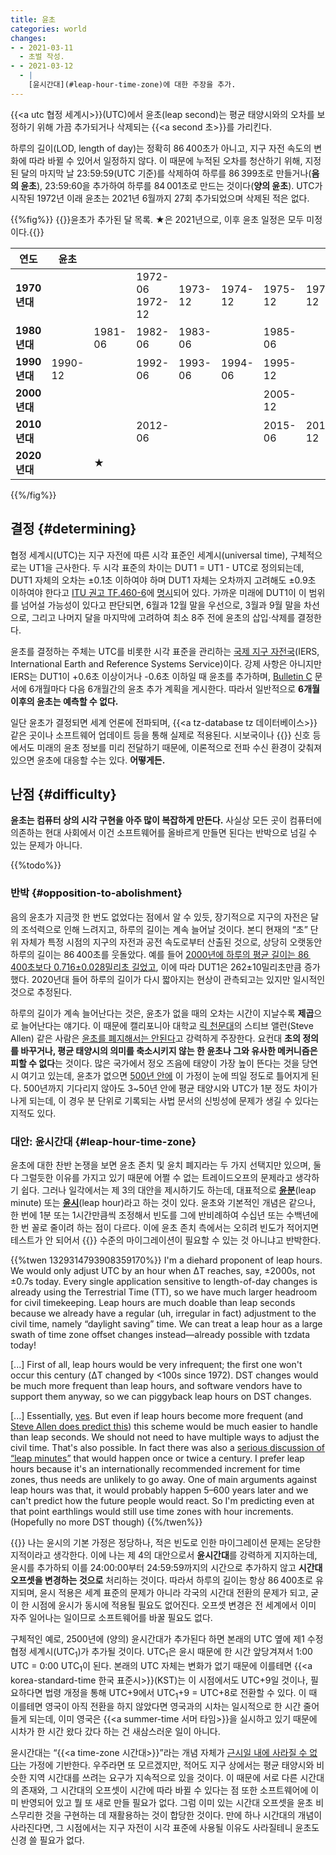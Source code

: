 ```yaml
---
title: 윤초
categories: world
changes:
- - 2021-03-11
  - 초벌 작성.
- - 2021-03-12
  - |
    [윤시간대](#leap-hour-time-zone)에 대한 주장을 추가.
---
```


{{<a utc 협정 세계시>}}(UTC)에서 윤초(leap second)는 평균 태양시와의 오차를 보정하기 위해 가끔 추가되거나 삭제되는 {{<a second 초>}}를 가리킨다.

하루의 길이(LOD, length of day)는 정확히 86 400초가 아니고,
지구 자전 속도의 변화에 따라 바뀔 수 있어서 일정하지 않다.
이 때문에 누적된 오차를 청산하기 위해,
지정된 달의 마지막 날 23:59:59(UTC 기준)를 삭제하여 하루를 86 399초로 만들거나(**음의 윤초**),
23:59:60을 추가하여 하루를 84 001초로 만드는 것이다(**양의 윤초**).
UTC가 시작된 1972년 이래 윤초는 2021년 6월까지 27회 추가되었으며 삭제된 적은 없다.

{{%fig%}}
{{<caption>}}윤초가 추가된 달 목록. ★은 2021년으로, 이후 윤초 일정은 모두 미정이다.{{</caption>}}

| 연도 | 윤초 | | | | | | | | | |
|------|------|-|-|-|-|-|-|-|-|-|
| **1970년대** | | | 1972-06<br>1972-12 | 1973-12 | 1974-12 | 1975-12 | 1976-12 | 1977-12 | 1978-12 | 1979-12 |
| **1980년대** | | 1981-06 | 1982-06 | 1983-06 | | 1985-06 | | 1987-12 | | 1989-12 |
| **1990년대** | 1990-12 | | 1992-06 | 1993-06 | 1994-06 | 1995-12 | | 1997-06 | 1998-12 | |
| **2000년대** | | | | | | 2005-12 | | | 2008-12 | |
| **2010년대** | | | 2012-06 | | | 2015-06 | 2016-12 | | | |
| **2020년대** | | ★ | | | | | | | | |
{{%/fig%}}

## 결정 {#determining}

협정 세계시(UTC)는 지구 자전에 따른 시각 표준인 세계시(universal time), 구체적으로는 UT1을 근사한다.
두 시각 표준의 차이는 DUT1 = UT1 - UTC로 정의되는데,
DUT1 자체의 오차는 ±0.1초 이하여야 하며 DUT1 자체는 오차까지 고려해도 ±0.9초 이하여야 한다고 [ITU 권고 TF.460-6](https://www.itu.int/rec/R-REC-TF.460/en)에 [명시](https://www.itu.int/dms_pubrec/itu-r/rec/tf/R-REC-TF.460-6-200202-I!!PDF-E.pdf#page=3)되어 있다.
가까운 미래에 DUT1이 이 범위를 넘어설 가능성이 있다고 판단되면,
6월과 12월 말을 우선으로, 3월과 9월 말을 차선으로, 그리고 나머지 달을 마지막에 고려하여 최소 8주 전에 윤초의 삽입·삭제를 결정한다.

윤초를 결정하는 주체는 UTC를 비롯한 시각 표준을 관리하는 [국제 지구 자전국](https://www.iers.org/)(IERS, International Earth and Reference Systems Service)이다.
강제 사항은 아니지만 IERS는 DUT1이 +0.6초 이상이거나 -0.6초 이하일 때 윤초를 추가하며,
[Bulletin C](https://datacenter.iers.org/data/latestVersion/16_BULLETIN_C16.txt) 문서에 6개월마다 다음 6개월간의 윤초 추가 계획을 게시한다.
따라서 일반적으로 **6개월 이후의 윤초는 예측할 수 없다.**

일단 윤초가 결정되면 세계 언론에 전파되며,
{{<a tz-database tz 데이터베이스>}} 같은 곳이나 소프트웨어 업데이트 등을 통해 실제로 적용된다.
시보국이나 {{<a GPS>}} 신호 등에서도 미래의 윤초 정보를 미리 전달하기 때문에,
이론적으로 전파 수신 환경이 갖춰져 있으면 윤초에 대응할 수는 있다. **어떻게든.**

## 난점 {#difficulty}

**윤초는 컴퓨터 상의 시각 구현을 아주 많이 복잡하게 만든다.**
사실상 모든 곳이 컴퓨터에 의존하는 현대 사회에서 이건 소프트웨어를 올바르게 만들면 된다는 반박으로 넘길 수 있는 문제가 아니다.

{{%todo%}}

### 반박 {#opposition-to-abolishment}

음의 윤초가 지금껏 한 번도 없었다는 점에서 알 수 있듯,
장기적으로 지구의 자전은 달의 조석력으로 인해 느려지고, 하루의 길이는 계속 늘어날 것이다.
본디 현재의 “초” 단위 자체가 특정 시점의 지구의 자전과 공전 속도로부터 산출된 것으로,
상당히 오랫동안 하루의 길이는 86 400초를 웃돌았다.
예를 들어 [2000년에 하루의 평균 길이는 86 400초보다 0.716±0.028밀리초 길었고](https://hpiers.obspm.fr/eoppc/eop/eopc04/eopc04.62-now),
이에 따라 DUT1은 262±10밀리초만큼 증가했다.
2020년대 들어 하루의 길이가 다시 짧아지는 현상이 관측되고는 있지만 일시적인 것으로 추정된다.

<!--
const req = await fetch('https://hpiers.obspm.fr/eoppc/eop/eopc04/eopc04.62-now');
const body = await req.text();
let loy = 0, loyerr = 0, ndays = 0;
for (const line of body.split(/\n/).filter(s => s.startsWith('2000'))) {
    const [year, mon, day, mjd, x, y, dut1, lod, dpsi, deps, xerr, yerr, dut1err, loderr, dpsierr, depserr] = line.split(/\s+/);
    loy += parseFloat(lod);
    loyerr += parseFloat(loderr);
    ++ndays;
}
console.log(`LOY delta: ${loy * 1000}ms +/- ${loyerr * 1000}ms`);
console.log(`LOD delta: ${loy / ndays * 1000}ms +/- ${loyerr / ndays * 1000}ms`);
-->

하루의 길이가 계속 늘어난다는 것은, 윤초가 없을 때의 오차는 시간이 지날수록 **제곱**으로 늘어난다는 얘기다.
이 때문에 캘리포니아 대학교 [릭 천문대](http://mthamilton.ucolick.org/)의 스티브 앨런(Steve Allen) 같은 사람은 [윤초를 폐지해서는 안된다](https://www.ucolick.org/~sla/leapsecs/)고 강력하게 주장한다.
요컨대 **초의 정의를 바꾸거나, 평균 태양시의 의미를 축소시키지 않는 한 윤초나 그와 유사한 메커니즘은 피할 수 없다**는 것이다.
많은 국가에서 정오 즈음에 태양이 가장 높이 뜬다는 것을 당연시 여기고 있는데,
윤초가 없으면 [500년 안에](https://www.ucolick.org/~sla/leapsecs/dutc.html) 이 가정이 눈에 띄일 정도로 틀어지게 된다.
500년까지 기다리지 않아도 3~50년 안에 평균 태양시와 UTC가 1분 정도 차이가 나게 되는데,
이 경우 분 단위로 기록되는 사법 문서의 신빙성에 문제가 생길 수 있다는 지적도 있다.

### 대안: 윤시간대 {#leap-hour-time-zone}

윤초에 대한 찬반 논쟁을 보면 윤초 존치 및 윤치 폐지라는 두 가지 선택지만 있으며,
둘 다 그럴듯한 이유를 가지고 있기 때문에 어쩔 수 없는 트레이드오프의 문제라고 생각하기 쉽다.
그러나 일각에서는 제 3의 대안을 제시하기도 하는데,
대표적으로 **[윤분](http://hanksville.org/futureofutc/program/presentations/11_AAS_13-510.ppt.pdf)**(leap minute) 또는 **[윤시](http://www.leapsecond.com/LEAPHOUR/)**(leap hour)라고 하는 것이 있다.
윤초와 기본적인 개념은 같으나,
한 번에 1분 또는 1시간만큼씩 조정해서 빈도를 그에 반비례하여 수십년 또는 수백년에 한 번 꼴로 줄이려 하는 점이 다르다.
이에 윤초 존치 측에서는 오히려 빈도가 적어지면 테스트가 안 되어서 {{<a Y2K>}} 수준의 마이그레이션이 필요할 수 있는 것 아니냐고 반박한다.

{{%twen 1329314793908359170%}}
I'm a diehard proponent of leap hours. We would only adjust UTC by an hour when ΔT reaches, say, ±2000s, not ±0.7s today. Every single application sensitive to length-of-day changes is already using the Terrestrial Time (TT), so we have much larger headroom for civil timekeeping. Leap hours are much doable than leap seconds because we already have a regular (uh, irregular in fact) adjustment to the civil time, namely “daylight saving” time. We can treat a leap hour as a large swath of time zone offset changes instead—already possible with tzdata today!

[...] First of all, leap hours would be very infrequent; the first one won't occur this century (ΔT changed by <100s since 1972). DST changes would be much more frequent than leap hours, and software vendors have to support them anyway, so we can piggyback leap hours on DST changes.

[...] Essentially, [yes](http://leapsecond.com/LEAPHOUR/). But even if leap hours become more frequent (and [Steve Allen does predict this](https://ucolick.org/~sla/leapsecs/year2100.html)) this scheme would be much easier to handle than leap seconds. We should not need to have multiple ways to adjust the civil time. That's also possible. In fact there was also a [serious discussion of “leap minutes”](http://hanksville.org/futureofutc/preprints/files/19_AAS%2013-510_Seago.pdf) that would happen once or twice a century. I prefer leap hours because it's an internationally recommended increment for time zones, thus needs are unlikely to go away. One of main arguments against leap hours was that, it would probably happen 5–600 years later and we can't predict how the future people would react. So I'm predicting even at that point earthlings would still use time zones with hour increments. (Hopefully no more DST though)
{{%/twen%}}

{{<claim>}}
나는 윤시의 기본 가정은 정당하나, 적은 빈도로 인한 마이그레이션 문제는 온당한 지적이라고 생각한다.
이에 나는 제 4의 대안으로서 **윤시간대**를 강력하게 지지하는데,
윤시를 추가하되 이를 24:00:00부터 24:59:59까지의 시간으로 추가하지 않고 **시간대 오프셋을 변경하는 것으로** 처리하는 것이다.
따라서 하루의 길이는 항상 86 400초로 유지되며,
윤시 적용은 세계 표준의 문제가 아니라 각국의 시간대 전환의 문제가 되고,
굳이 한 시점에 윤시가 동시에 적용될 필요도 없어진다.
오프셋 변경은 전 세계에서 이미 자주 일어나는 일이므로 소프트웨어를 바꿀 필요도 없다.

구체적인 예로, 2500년에 (양의) 윤시간대가 추가된다 하면 본래의 UTC 옆에 제1 수정 협정 세계시(UTC<sub>1</sub>)가 추가될 것이다.
UTC<sub>1</sub>은 윤시 때문에 한 시간 앞당겨져서 1:00 UTC = 0:00 UTC<sub>1</sub>이 된다.
본래의 UTC 자체는 변화가 없기 때문에 이를테면 {{<a korea-standard-time 한국 표준시>}}(KST)는 이 시점에서도 UTC+9일 것이나,
필요하다면 법령 개정을 통해 UTC+9에서 UTC<sub>1</sub>+9 = UTC+8로 전환할 수 있다.
이 때 이를테면 영국이 아직 전환을 하지 않았다면 영국과의 시차는 일시적으로 한 시간 줄어들게 되는데,
이미 영국은 {{<a summer-time 서머 타임>}}을 실시하고 있기 때문에 시차가 한 시간 왔다 갔다 하는 건 새삼스러운 일이 아니다.

윤시간대는 “{{<a time-zone 시간대>}}”라는 개념 자체가 [근시일 내에 사라질 수 없다](https://qntm.org/abolish)는 가정에 기반한다.
우주라면 또 모르겠지만, 적어도 지구 상에서는 평균 태양시와 비슷한 지역 시간대를 쓰려는 요구가 지속적으로 있을 것이다.
이 때문에 서로 다른 시간대의 존재와, 그 시간대의 오프셋이 시간에 따라 바뀔 수 있다는 점 또한 소프트웨어에 이미 반영되어 있고 뭘 또 새로 만들 필요가 없다.
그럼 이미 있는 시간대 오프셋을 윤초 비스무리한 것을 구현하는 데 재활용하는 것이 합당한 것이다.
만에 하나 시간대의 개념이 사라진다면, 그 시점에서는 지구 자전이 시각 표준에 사용될 이유도 사라질테니 윤초도 신경 쓸 필요가 없다.

